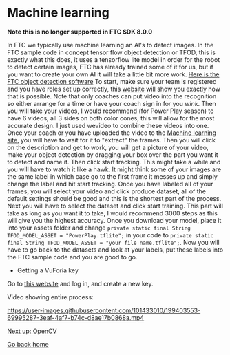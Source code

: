 # Machine learning

**Note this is no longer supported in FTC SDK 8.0.0**

In FTC we typically use machine learning an AI's to detect images. In the FTC sample code in concept tensor flow object detection or TFOD, this is exactly what this does, it uses a tensorflow lite model in order for the robot to detect certain images, FTC has already trained some of it for us, but if you want to create your own AI it will take a little bit more work. [Here is the FTC object detection software](https://github.com/FIRST-Tech-Challenge/FtcRobotController/blob/master/FtcRobotController/src/main/java/org/firstinspires/ftc/robotcontroller/external/samples/ConceptTensorFlowObjectDetectionWebcam.java) To start, make sure your team is registered and you have roles set up correctly, this [website](https://ftc-docs.firstinspires.org/ftc\_ml/logging\_on/logging-on.html#adding-students-to-your-teams-ftc-ml-workspace) will show you exactly how that is possible. Note that only coaches can put video into the recognition so either arrange for a time or have your coach sign in for you _wink_. Then you will take your videos, I would recommend (for Power Play season) to have 6 videos, all 3 sides on both color cones, this will allow for the most accurate design. I just used wevideo to combine these videos into one. Once your coach or you have uploaded the video to the [Machine learning site](https://ftc-ml.firstinspires.org/), you will have to wait for it to "extract" the frames. Then you will click on the description and get to work, you will get a picture of your video, make your object detection by dragging your box over the part you want it to detect and name it. Then click start tracking. This might take a while and you will have to watch it like a hawk. It might think some of your images are the same label in which case go to the first frame it messes up and simply change the label and hit start tracking. Once you have labeled all of your frames, you will select your video and click produce dataset, all of the default settings should be good and this is the shortest part of the process. Next you will have to select the dataset and click start training. This part will take as long as you want it to take, I would recommend 3000 steps as this will give you the highest accuracy. Once you download your model, place it into your assets folder and change `private static final String TFOD_MODEL_ASSET = "PowerPlay.tflite";` in your code to `private static final String TFOD_MODEL_ASSET = "your file name.tflite";`. Now you will have to go back to the datasets and look at your labels, put these labels into the FTC sample code and you are good to go.

* Getting a VuForia key

Go to [this website](https://developer.vuforia.com/license-manager) and log in, and create a new key.

Video showing entire process:

https://user-images.githubusercontent.com/101433010/199403553-69995287-3eaf-4af7-b74c-d8ae17b0868a.mp4

[Next up: OpenCV](../opencv.md)

[Go back home](../)
